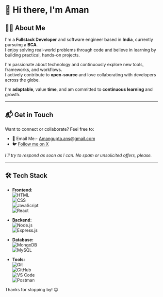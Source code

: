 # 👋 Hi there, I'm Aman

## 👨‍💻 About Me

I'm a **Fullstack Developer** and software engineer based in **India**, currently pursuing a **BCA**.  
I enjoy solving real-world problems through code and believe in learning by building practical, hands-on projects.

I'm passionate about technology and continuously explore new tools, frameworks, and workflows.  
I actively contribute to **open-source** and love collaborating with developers across the globe.

I'm **adaptable**, value **time**, and am committed to **continuous learning** and growth.

---

## 📬 Get in Touch

Want to connect or collaborate? Feel free to:

- 📧 Email Me:- Amangupta.ans@gmail.com 
- 🐦 [Follow me on X](https://x.com/Amansrc)

_I'll try to respond as soon as I can. No spam or unsolicited offers, please._

---

<!-- Optional: Add these if you'd like -->
## 🛠️ Tech Stack

- **Frontend:**  
  ![HTML](https://img.shields.io/badge/HTML5-E34F26?style=flat&logo=html5&logoColor=white)  
  ![CSS](https://img.shields.io/badge/CSS3-1572B6?style=flat&logo=css3&logoColor=white)  
  ![JavaScript](https://img.shields.io/badge/JavaScript-F7DF1E?style=flat&logo=javascript&logoColor=black)  
  ![React](https://img.shields.io/badge/React-61DAFB?style=flat&logo=react&logoColor=black)

- **Backend:**  
  ![Node.js](https://img.shields.io/badge/Node.js-339933?style=flat&logo=node.js&logoColor=white)  
  ![Express.js](https://img.shields.io/badge/Express.js-000000?style=flat&logo=express&logoColor=white)

- **Database:**  
  ![MongoDB](https://img.shields.io/badge/MongoDB-47A248?style=flat&logo=mongodb&logoColor=white)  
  ![MySQL](https://img.shields.io/badge/MySQL-4479A1?style=flat&logo=mysql&logoColor=white)

- **Tools:**  
  ![Git](https://img.shields.io/badge/Git-F05032?style=flat&logo=git&logoColor=white)  
  ![GitHub](https://img.shields.io/badge/GitHub-181717?style=flat&logo=github&logoColor=white)  
  ![VS Code](https://img.shields.io/badge/VS%20Code-007ACC?style=flat&logo=visual-studio-code&logoColor=white)  
  ![Postman](https://img.shields.io/badge/Postman-FF6C37?style=flat&logo=postman&logoColor=white)


Thanks for stopping by! 😊
